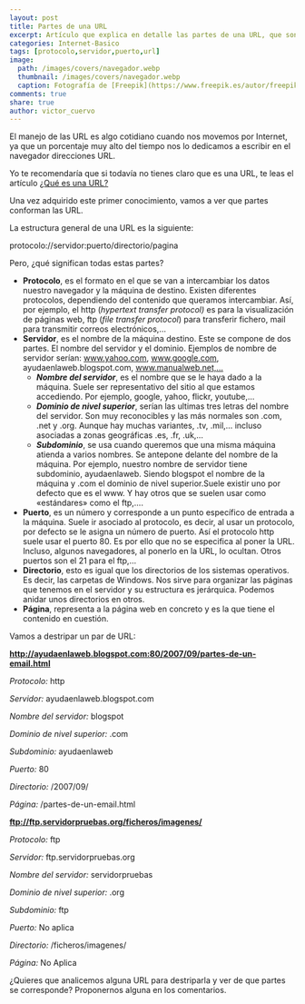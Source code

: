 ```yaml
---
layout: post
title: Partes de una URL
excerpt: Artículo que explica en detalle las partes de una URL, que son protocolo, servidor, puerto, directorio y página.
categories: Internet-Basico
tags: [protocolo,servidor,puerto,url]
image:
  path: /images/covers/navegador.webp
  thumbnail: /images/covers/navegador.webp
  caption: Fotografía de [Freepik](https://www.freepik.es/autor/freepik)
comments: true
share: true
author: victor_cuervo
---
```


El manejo de las URL es algo cotidiano cuando nos movemos por Internet, ya que un porcentaje muy alto del tiempo nos lo dedicamos a escribir en el navegador direcciones URL.


Yo te recomendaría que si todavía no tienes claro que es una URL, te leas el artículo [¿Qué es una URL?](https://www.ayudaenlaweb.com/internet-basico/que-es-la-url/)


Una vez adquirido este primer conocimiento, vamos a ver que partes conforman las URL.


La estructura general de una URL es la siguiente:


protocolo://servidor:puerto/directorio/pagina


Pero, ¿qué significan todas estas partes?

- **Protocolo**, es el formato en el que se van a intercambiar los datos nuestro navegador y la máquina de destino. Existen diferentes protocolos, dependiendo del contenido que queramos intercambiar. Así, por ejemplo, el http (_hypertext transfer protocol)_ es para la visualización de páginas web, ftp (_file transfer protocol_) para transferir fichero, mail para transmitir correos electrónicos,…
- **Servidor**, es el nombre de la máquina destino. Este se compone de dos partes. El nombre del servidor y el dominio. Ejemplos de nombre de servidor serían: www.yahoo.com, www.google.com, ayudaenlaweb.blogspot.com, www.manualweb.net,…
	- _**Nombre del servidor**_, es el nombre que se le haya dado a la máquina. Suele ser representativo del sitio al que estamos accediendo. Por ejemplo, google, yahoo, flickr, youtube,…
	- _**Dominio de nivel superior**_, serían las ultimas tres letras del nombre del servidor. Son muy reconocibles y las más normales son .com, .net y .org. Aunque hay muchas variantes, .tv, .mil,… incluso asociadas a zonas geográficas .es, .fr, .uk,…
	- _**Subdominio**_, se usa cuando queremos que una misma máquina atienda a varios nombres. Se antepone delante del nombre de la máquina. Por ejemplo, nuestro nombre de servidor tiene subdominio, ayudaenlaweb. Siendo blogspot el nombre de la máquina y .com el dominio de nivel superior.Suele existir uno por defecto que es el www. Y hay otros que se suelen usar como «estándares» como el ftp,….
- **Puerto**, es un número y corresponde a un punto específico de entrada a la máquina. Suele ir asociado al protocolo, es decir, al usar un protocolo, por defecto se le asigna un número de puerto. Así el protocolo http suele usar el puerto 80. Es por ello que no se especifica al poner la URL. Incluso, algunos navegadores, al ponerlo en la URL, lo ocultan. Otros puertos son el 21 para el ftp,…
- **Directorio**, esto es igual que los directorios de los sistemas operativos. Es decir, las carpetas de Windows. Nos sirve para organizar las páginas que tenemos en el servidor y su estructura es jerárquica. Podemos anidar unos directorios en otros.
- **Página**, representa a la página web en concreto y es la que tiene el contenido en cuestión.

Vamos a destripar un par de URL:


**http://ayudaenlaweb.blogspot.com:80/2007/09/partes-de-un-email.html**


_Protocolo:_ http


_Servidor:_ ayudaenlaweb.blogspot.com


_Nombre del servidor:_ blogspot


_Dominio de nivel superior:_ .com


_Subdominio:_ ayudaenlaweb


_Puerto:_ 80


_Directorio:_ /2007/09/


_Página:_ /partes-de-un-email.html


**ftp://ftp.servidorpruebas.org/ficheros/imagenes/**


_Protocolo:_ ftp


_Servidor:_ ftp.servidorpruebas.org


_Nombre del servidor:_ servidorpruebas


_Dominio de nivel superior:_ .org


_Subdominio:_ ftp


_Puerto:_ No aplica


_Directorio:_ /ficheros/imagenes/


_Página:_ No Aplica


¿Quieres que analicemos alguna URL para destriparla y ver de que partes se corresponde? Proponernos alguna en los comentarios.

